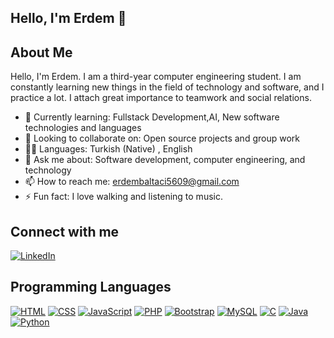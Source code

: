 ## Hello, I'm Erdem 👋

## About Me
Hello, I'm Erdem. I am a third-year computer engineering student. I am constantly learning new things in the field of technology and software, and I practice a lot. I attach great importance to teamwork and social relations.

- 🌱 Currently learning: Fullstack Development,AI, New software technologies and languages
- 👯 Looking to collaborate on: Open source projects and group work
- 🙋‍♂️ Languages: Turkish (Native) , English
- 💬 Ask me about: Software development, computer engineering, and technology
- 📫 How to reach me: erdembaltaci5609@gmail.com
- ⚡ Fun fact: I love walking and listening to music.

## Connect with me
[![LinkedIn](https://img.shields.io/badge/LinkedIn-blue?style=for-the-badge&logo=linkedin)](https://www.linkedin.com/in/ali-erdem-baltac%C4%B1-543612220/)

## Programming Languages
[![HTML](https://img.shields.io/badge/HTML-239120?style=for-the-badge&logo=html5&logoColor=white)](https://developer.mozilla.org/en-US/docs/Web/HTML)
[![CSS](https://img.shields.io/badge/CSS-1572B6?style=for-the-badge&logo=css3&logoColor=white)](https://developer.mozilla.org/en-US/docs/Web/CSS)
[![JavaScript](https://img.shields.io/badge/JavaScript-F7DF1E?style=for-the-badge&logo=javascript&logoColor=black)](https://developer.mozilla.org/en-US/docs/Web/JavaScript)
[![PHP](https://img.shields.io/badge/PHP-777BB4?style=for-the-badge&logo=php&logoColor=white)](https://www.php.net/)
[![Bootstrap](https://img.shields.io/badge/Bootstrap-563D7C?style=for-the-badge&logo=bootstrap&logoColor=white)](https://getbootstrap.com/)
[![MySQL](https://img.shields.io/badge/MySQL-4479A1?style=for-the-badge&logo=mysql&logoColor=white)](https://www.mysql.com/)
[![C](https://img.shields.io/badge/C-00599C?style=for-the-badge&logo=c&logoColor=white)](https://en.wikipedia.org/wiki/C_(programming_language))
[![Java](https://img.shields.io/badge/Java-007396?style=for-the-badge&logo=java&logoColor=white)](https://www.java.com/)
[![Python](https://img.shields.io/badge/Python-007396?style=for-the-badge&logo=python&logoColor=white)](https://www.python.com/)



